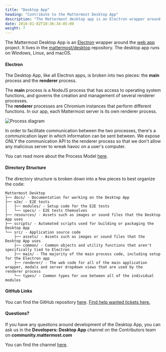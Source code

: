 ```yaml
---
title: "Desktop App"
heading: "Contribute to the Mattermost Desktop App"
description: "The Mattermost desktop app is an Electron wrapper around the web app project. It lives in the mattermost/desktop repository."
date: 2018-01-02T10:36:34-05:00
weight: 7
---
```


The Mattermost Desktop App is an [Electron](https://electronjs.org/) wrapper around the [web app](/contribute/webapp) project. It lives in the [mattermost/desktop](https://github.com/mattermost/desktop) repository. The desktop app runs on Windows, Linux, and macOS.

#### Electron
The Desktop App, like all Electron apps, is broken into two pieces: the **main** process and the **renderer** process.

The **main** process is a NodeJS process that has access to operating system functions, and governs the creation and management of several renderer processes.  
The **renderer** processes are Chromium instances that perform different functions. In our app, each Mattermost server is its own renderer process.

![Process diagram](/contribute/desktop/process-diagram.png)

In order to facilitate communication between the two processes, there's a communication layer in which information can be sent between. We expose *ONLY* the communication API to the renderer process so that we don't allow any malicious server to wreak havoc on a user's computer.

You can read more about the Process Model [here](https://www.electronjs.org/docs/latest/tutorial/process-model).

#### Directory Structure
The directory structure is broken down into a few pieces to best organize the code:

```
Mattermost Desktop
├── docs/ - Documentation for working on the Desktop App
├── e2e/ - E2E tests
│   ├── modules/ - Setup code for the E2E tests
│   └── specs/ - E2E tests themselves
├── resources/ - Assets such as images or sound files that the Desktop App uses
├── scripts/ - Automated scripts used for building or packaging the Desktop App
└── src/ - Application source code
    ├── assets/ - Assets such as images or sound files that the Desktop App uses
    ├── common/ - Common objects and utility functions that aren't specifically tied to Electron
    ├── main/ - The majority of the main process code, including setup for the Electron app
    ├── renderer/ - The web code for all of the main application wrapper, modals and server dropdown views that are used by the renderer process
    └── types/ - Common types for use between all of the individual modules
```

#### GitHub Links

You can find the GitHub repository [here](https://github.com/mattermost/desktop).
[Find help wanted tickets here.](https://mattermost.com/pl/help-wanted-desktop)

#### Questions?

If you have any questions around development of the Desktop App, you can ask us in the **Developers: Desktop App** channel on the Contributors team on **community.mattermost.com**

You can find the channel [here](https://community.mattermost.com/core/channels/desktop-app).
